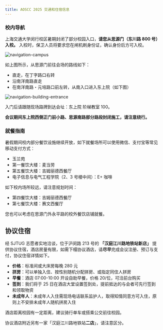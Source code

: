 ```yaml
---
title: AOSCC 2025 交通和住宿信息
---
```


### 校内导航

上海交通大学闵行校区暑期封闭了部分校园入口，**请您从思源门（东川路 800 号）入校。** 入校时，保卫人员将要求您在闸机刷身份证，确认身份后方可入校。

![navigation-campus](/assets/aoscc/aoscc-2025-navigation-campus.webp)

如上图所示，从思源门前往会场的路线如下：

- 直走，在丁字路口右转
- 沿南洋南路直走
- 在南洋南路・元培路口前左转，从南入口进入东上院（如下图）

![navigation-building-entrance](/assets/aoscc/aoscc-2025-navigation-building-entrance.webp)

入门后请跟随现场路牌到达会址：东上院 阶梯教室 100。

**会议期间东上院西侧正门前小路、思源南路部分路段封闭施工，请注意绕行。**

### 就餐指南

暑假期间校内部分餐饮设施继续开放，如下就餐场所可以使用微信、支付宝等常见移动支付方式：

- 玉兰苑
- 第一餐饮大楼：麦当劳
- 第五餐饮大楼：吉姆丽德西餐厅
- 电子信息与电气工程学院（2、3 号楼中间）：E+ 咖啡

如下校内场所较远，请注意规划时间：

- 第四餐饮大楼：吉姆丽德西餐厅
- 第七餐饮大楼：赛文西餐厅

您也可以考虑在思源门外永平路的校外餐饮店铺就餐。

## 协议住宿

经 SJTUG 志愿者实地洽谈，位于沪闵路 213 号的 **「汉庭江川路地铁站新店」** 提供协议住宿，酒店房量有限，如需下榻协议酒店，请**尽早**完成会议注册、预订与支付，协议住宿详情如下。

- **价格**：标准间或大床房每晚 280 元
- **拼房**：可以单独入住、按性别随机分配拼房、或指定同住人拼房
- **早餐**：酒店 07:00-10:00 开设自助早餐，价格 20/位，可洽前台购买
- **签到**：我们将于 25 日在酒店大堂设置签到处，提前抵达的与会者可先行签到和领取物资
- **未成年人**：未成年人入住需现场电话联系监护人，取得知情同意方可入住，原则上不安排未成年人随机拼房入住

酒店距离校园有一定距离，建议骑行单车或搭乘公交前往校园。

协议酒店附近另有一家「汉庭江川路地铁站**二店**」，请注意区分。